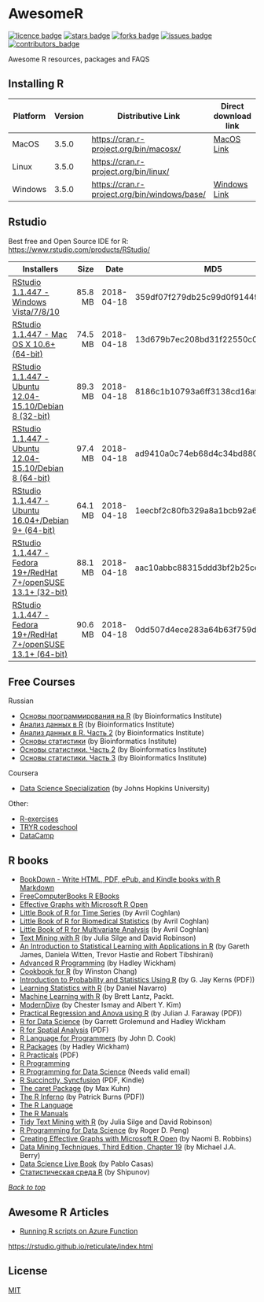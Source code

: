 # AwesomeR
<a name="header01"></a>
[![licence badge]][licence]
[![stars badge]][stars]
[![forks badge]][forks]
[![issues badge]][issues]
[![contributors_badge]][contributors]

[licence badge]:https://img.shields.io/badge/license-MIT-blue.svg
[stars badge]:https://img.shields.io/github/stars/ktaranov/AwesomeR.svg
[forks badge]:https://img.shields.io/github/forks/ktaranov/AwesomeR.svg
[issues badge]:https://img.shields.io/github/issues/ktaranov/AwesomeR.svg
[contributors_badge]:https://img.shields.io/github/contributors/ktaranov/AwesomeR.svg

[licence]:https://github.com/ktaranov/AwesomeR/blob/master/LICENSE
[stars]:https://github.com/ktaranov/AwesomeR/stargazers
[forks]:https://github.com/ktaranov/AwesomeR/network
[issues]:https://github.com/ktaranov/AwesomeR/issues
[contributors]:https://github.com/ktaranov/AwesomeR/graphs/contributors

Awesome R resources, packages and FAQS

## Installing R

| Platform | Version | Distributive Link                           | Direct download link | Size, Mb | SHA-1                                    |
|----------|---------|---------------------------------------------|----------------------|---------:|------------------------------------------|
| MacOS    | 3.5.0  | https://cran.r-project.org/bin/macosx/       | [MacOS Link]         | 74       | 6e90d38892bb366630ae30c223a898e8af84dff7 |
| Linux    | 3.5.0  | https://cran.r-project.org/bin/linux/        |                      | 73       |                                          |
| Windows  | 3.5.0  | https://cran.r-project.org/bin/windows/base/ | [Windows Link]       | 79       | 87cf0f72dcd91ff12627178e2438cb5a8d8a13c0 |

[MacOS Link]:https://cran.r-project.org/bin/macosx/R-3.4.4.pkg
[Windows Link]:https://cran.r-project.org/bin/windows/base/R-3.4.4-win.exe


## Rstudio
Best free and Open Source IDE for R: https://www.rstudio.com/products/RStudio/

| Installers                                                       | Size    | Date       | MD5                              |
|------------------------------------------------------------------|--------:|------------|----------------------------------|
| [RStudio 1.1.447 - Windows Vista/7/8/10]                         | 85.8 MB | 2018-04-18 | 359df07f279db25c99d0f91449b0fc33 |
| [RStudio 1.1.447 - Mac OS X 10.6+ (64-bit)]                      | 74.5 MB | 2018-04-18 | 13d679b7ec208bd31f22550c0cdd6c99 |
| [RStudio 1.1.447 - Ubuntu 12.04-15.10/Debian 8 (32-bit)]         | 89.3 MB | 2018-04-18 | 8186c1b10793a6ff3138cd16af3ea433 |
| [RStudio 1.1.447 - Ubuntu 12.04-15.10/Debian 8 (64-bit)]         | 97.4 MB | 2018-04-18 | ad9410a0c74eb68d4c34bd880fd103a6 |
| [RStudio 1.1.447 - Ubuntu 16.04+/Debian 9+ (64-bit)]             | 64.1 MB | 2018-04-18 | 1eecbf2c80fb329a8a1bcb92a68e459e |
| [RStudio 1.1.447 - Fedora 19+/RedHat 7+/openSUSE 13.1+ (32-bit)] | 88.1 MB | 2018-04-18 | aac10abbc88315ddd3bf2b25ce8d9814 |
| [RStudio 1.1.447 - Fedora 19+/RedHat 7+/openSUSE 13.1+ (64-bit)] | 90.6 MB | 2018-04-18 | 0dd507d4ece283a64b63f759dc9e4fad |

[RStudio 1.1.447 - Windows Vista/7/8/10]:https://download1.rstudio.org/RStudio-1.1.447.exe
[RStudio 1.1.447 - Mac OS X 10.6+ (64-bit)]:https://download1.rstudio.org/RStudio-1.1.447.dmg
[RStudio 1.1.447 - Ubuntu 12.04-15.10/Debian 8 (32-bit)]:https://download1.rstudio.org/rstudio-1.1.447-i386.deb
[RStudio 1.1.447 - Ubuntu 12.04-15.10/Debian 8 (64-bit)]:https://download1.rstudio.org/rstudio-1.1.447-amd64.deb
[RStudio 1.1.447 - Ubuntu 16.04+/Debian 9+ (64-bit)]:https://download1.rstudio.org/rstudio-xenial-1.1.447-amd64.deb
[RStudio 1.1.447 - Fedora 19+/RedHat 7+/openSUSE 13.1+ (32-bit)]:https://download1.rstudio.org/rstudio-1.1.447-i686.rpm
[RStudio 1.1.447 - Fedora 19+/RedHat 7+/openSUSE 13.1+ (64-bit)]:https://download1.rstudio.org/rstudio-1.1.447-x86_64.rpm


## Free Courses
Russian
 - [Основы программирования на R](https://stepik.org/course/Основы-программирования-на-R-497) (by Bioinformatics Institute)
 - [Анализ данных в R](https://stepik.org/course/Анализ-данных-в-R-129) (by Bioinformatics Institute)
 - [Анализ данных в R. Часть 2](https://stepik.org/course/Анализ-данных-в-R-Часть-2-724) (by Bioinformatics Institute)
 - [Основы статистики](https://stepik.org/course/Основы-статистики-76/) (by Bioinformatics Institute)
 - [Основы статистики. Часть 2](https://stepik.org/course/Основы-статистики-Часть-2-524) (by Bioinformatics Institute)
 - [Основы статистики. Часть 3](https://stepik.org/course/Основы-статистики-Часть-3-2152/) (by Bioinformatics Institute)

Coursera
 - [Data Science Specialization](https://www.coursera.org/specializations/jhu-data-science) (by Johns Hopkins University)

Other:
 - [R-exercises](http://www.r-exercises.com/)
 - [TRYR codeschool](http://tryr.codeschool.com/)
 - [DataCamp](https://www.datacamp.com/)

## R books
 - [BookDown - Write HTML, PDF, ePub, and Kindle books with R Markdown](https://bookdown.org)
 - [FreeComputerBooks R EBooks](http://freecomputerbooks.com/langRBooks.html)
 - [Effective Graphs with Microsoft R Open](http://blog.revolutionanalytics.com/2016/05/e-book-effective-graphs.html)
 - [Little Book of R for Time Series](http://a-little-book-of-r-for-time-series.readthedocs.io/en/latest/index.html) (by Avril Coghlan)
 - [Little Book of R for Biomedical Statistics](http://a-little-book-of-r-for-biomedical-statistics.readthedocs.io/en/latest/index.html) (by Avril Coghlan)
 - [Little Book of R for Multivariate Analysis](http://little-book-of-r-for-multivariate-analysis.readthedocs.io/en/latest/index.html) (by Avril Coghlan)
 - [Text Mining with R](http://tidytextmining.com/) (by Julia Silge and David Robinson)
 - [An Introduction to Statistical Learning with Applications in R](http://www-bcf.usc.edu/~gareth/ISL/) (by Gareth James, Daniela Witten, Trevor Hastie and Robert Tibshirani)
 - [Advanced R Programming](http://adv-r.had.co.nz) (by Hadley Wickham)
 - [Cookbook for R](http://www.cookbook-r.com) (by Winston Chang)
 - [Introduction to Probability and Statistics Using R](http://cran.r-project.org/web/packages/IPSUR/vignettes/IPSUR.pdf) (by G. Jay Kerns (PDF))
 - [Learning Statistics with R](http://health.adelaide.edu.au/psychology/ccs/teaching/lsr) (by Daniel Navarro)
 - [Machine Learning with R](https://www.packtpub.com/packyt/free-ebook/r-machine-learning) (by Brett Lantz, Packt.
 - [ModernDive](https://ismayc.github.io/moderndiver-book/) (by Chester Ismay and Albert Y. Kim)
 - [Practical Regression and Anova using R](http://cran.r-project.org/doc/contrib/Faraway-PRA.pdf) (by Julian J. Faraway (PDF))
 - [R for Data Science](http://r4ds.had.co.nz) (by Garrett Grolemund and Hadley Wickham
 - [R for Spatial Analysis](http://www.columbia.edu/~cjd11/charles_dimaggio/DIRE/resources/spatialEpiBook.pdf) (PDF)
 - [R Language for Programmers](http://www.johndcook.com/blog/r_language_for_programmers) (by John D. Cook)
 - [R Packages](http://r-pkgs.had.co.nz) (by Hadley Wickham)
 - [R Practicals](http://www.columbia.edu/~cjd11/charles_dimaggio/DIRE/resources/R/practicalsBookNoAns.pdf) (PDF)
 - [R Programming](https://en.wikibooks.org/wiki/R_Programming)
 - [R Programming for Data Science](https://leanpub.com/rprogramming) (Needs valid email)
 - [R Succinctly, Syncfusion](https://www.syncfusion.com/resources/techportal/ebooks/rsuccinctly) (PDF, Kindle)
 - [The caret Package](http://topepo.github.io/caret/index.html) (by Max Kuhn)
 - [The R Inferno](http://www.burns-stat.com/pages/Tutor/R_inferno.pdf) (by Patrick Burns (PDF))
 - [The R Language](http://stat.ethz.ch/R-manual/R-patched/doc/html)
 - [The R Manuals](http://cran.r-project.org/manuals.html)
 - [Tidy Text Mining with R](http://tidytextmining.com) (by Julia Silge and David Robinson)
 - [R Programming for Data Science](https://leanpub.com/rprogramming) (by Roger D. Peng)
 - [Creating Effective Graphs with Microsoft R Open](https://github.com/nbrgraphs/mro) (by Naomi B. Robbins)
 - [Data Mining Techniques, Third Edition, Chapter 19](https://www.jmp.com/en_us/offers/data-mining-techniques-book/thanks.html#formsuccess) (by Michael J.A. Berry)
 - [Data Science Live Book](https://livebook.datascienceheroes.com/) (by Pablo Casas)
 - [Статистическая среда R](http://herba.msu.ru/shipunov/software/r/r-ru.htm) (by Shipunov)

[*Back to top*](#header01)


## Awesome R Articles
 - [Running R scripts on Azure Function](https://github.com/thdeltei/azure-function-r)

https://rstudio.github.io/reticulate/index.html


## License
[MIT](/License)
